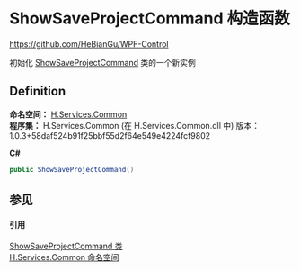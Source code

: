 # ShowSaveProjectCommand 构造函数
https://github.com/HeBianGu/WPF-Control

初始化 <a href="e0e1470b-d187-ed68-c393-5bd7bd063d4f">ShowSaveProjectCommand</a> 类的一个新实例



## Definition
**命名空间：** <a href="b9cdd84f-6623-a51a-f53b-465103ced202">H.Services.Common</a>  
**程序集：** H.Services.Common (在 H.Services.Common.dll 中) 版本：1.0.3+58daf524b91f25bbf55d2f64e549e4224fcf9802

**C#**
``` C#
public ShowSaveProjectCommand()
```



## 参见


#### 引用
<a href="e0e1470b-d187-ed68-c393-5bd7bd063d4f">ShowSaveProjectCommand 类</a>  
<a href="b9cdd84f-6623-a51a-f53b-465103ced202">H.Services.Common 命名空间</a>  
